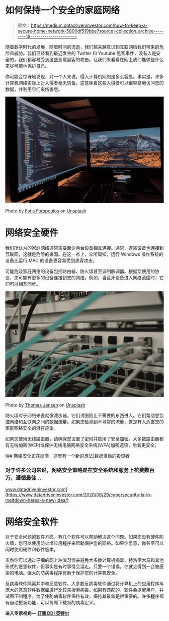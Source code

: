 # 如何保持一个安全的家庭网络

> 原文：<https://medium.datadriveninvestor.com/how-to-keep-a-secure-home-network-5800df519bbe?source=collection_archive---------19----------------------->

随着数字时代的发展，随着时间的流逝，我们越来越意识到互联网给我们带来的危险和威胁。我们已经看到最近发生的 Twitter 和 Youtube 黑客事件，没有人是安全的，我们都容易受到这些恶意黑客的攻击。让我们来看看在网上我们能做些什么来尽可能地保护自己。

你可能会惊讶地发现，对一个人来说，侵入计算机网络是多么容易。事实是，许多计算机网络实际上对入侵者毫无防备。这意味着这些入侵者可以很容易地访问您的数据，并利用它们来伤害您。

![](img/ee0d25425fbadabd7cea559ccc8a2d19.png)

Photo by [Fotis Fotopoulos](https://unsplash.com/@ffstop?utm_source=medium&utm_medium=referral) on [Unsplash](https://unsplash.com?utm_source=medium&utm_medium=referral)

# 网络安全硬件

我们所认为的家庭网络通常需要至少两台设备相互连接。通常，这些设备也连接到互联网，这就是危险的来源。在这一点上，众所周知，运行 Windows 操作系统的设备比运行 MAC 的设备更容易受到黑客攻击。

可能危及家庭网络的设备包括路由器、防火墙甚至调制解调器。根据您使用的协议，您可能有更多的设备连接到您的网络。例如，当蓝牙设备进入网络范围时，它们可以相互同步。

![](img/14da5336f8c56d1afac02dceb5c7699e.png)

Photo by [Thomas Jensen](https://unsplash.com/@thomasjsn?utm_source=medium&utm_medium=referral) on [Unsplash](https://unsplash.com?utm_source=medium&utm_medium=referral)

防火墙对于网络来说就像滤水器，它们试图阻止不需要的东西进入。它们帮助您监控网络和互联网之间的数据流量。如果您检测到不寻常的流量，这是有人危害您的家庭网络安全的潜在迹象。

如果您使用无线路由器，请确保您设置了密码并启用了安全加密。大多数路由器都有无线加密(WEP)或保护无线电脑网络安全系统(WPA)加密选项，后者更安全。

[](https://www.datadriveninvestor.com/2020/06/29/cybersecurity-is-in-meltdown-heres-a-new-idea/) [## 网络安全正在崩溃，这里有一个新的想法|数据驱动的投资者

### 对于许多公司来说，网络安全策略是在安全系统和服务上花费数百万，遵循最佳…

www.datadriveninvestor.com](https://www.datadriveninvestor.com/2020/06/29/cybersecurity-is-in-meltdown-heres-a-new-idea/) 

# 网络安全软件

对于安全问题的软件方面，有几个软件可以帮助解决这个问题。如果您没有硬件防火墙，您可以使用防火墙应用程序来帮助保护您的网络。如果你愿意，你甚至可以同时使用硬件和软件版本。

虽然你可以通过仔细的网上冲浪习惯来避免大多数计算机病毒、特洛伊木马和其他形式的恶意软件，但事实是有时事情会溜走。只要一个错误，你就会得到一台被感染的电脑。强大的防病毒程序有助于保护您的计算机安全。

反病毒软件隔离并中和恶意软件。大多数反病毒软件通过将计算机上的应用程序与庞大的恶意软件数据库进行比较来搜索病毒。如果有匹配的，软件会提醒用户，并试图压制程序。为了使防病毒软件保持有效，保持其最新是很重要的。许多程序都有自动更新功能，可以每周下载新的病毒定义。

**进入专家视角—** [**订阅 DDI 英特尔**](https://datadriveninvestor.com/ddi-intel)